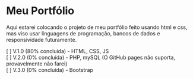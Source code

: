 # Meu Portfólio

Aqui estarei colocando o projeto de meu portfólio feito usando html e css, mas viso usar linguagens de programação, bancos de dados e responsividade futuramente.

[ ] V.1.0 (80% concluída) - HTML, CSS, JS   
[ ] V.2.0 (0% concluída) - PHP, mySQL (O GitHub pages não suporta, provavelmente não farei)   
[ ] V.3.0 (0% concluída) - Bootstrap
